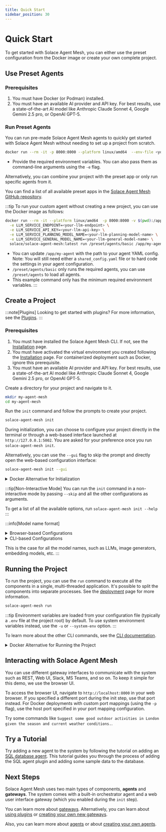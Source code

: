 ```yaml
---
title: Quick Start
sidebar_position: 30
---
```


# Quick Start

To get started with Solace Agent Mesh, you can either use the preset configuration from the Docker image or create your own complete project.

## Use Preset Agents

### Prerequisites
1. You must have Docker (or Podman) installed.
2. You must have an available AI provider and API key. For best results, use a state-of-the-art AI model like Anthropic Claude Sonnet 4, Google Gemini 2.5 pro, or OpenAI GPT-5.

### Run Preset Agents

You can run pre-made Solace Agent Mesh agents to quickly get started with Solace Agent Mesh without needing to set up a project from scratch. 

```sh
docker run --rm -it -p 8000:8000 --platform linux/amd64  --env-file <your-env-file-path> solace/solace-agent-mesh:latest
```

- Provide the required environment variables. You can also pass them as command-line arguments using the `-e` flag.

Alternatively, you can combine your project with the preset app or only run specific agents from it.

You can find a list of all available preset apps in the [Solace Agent Mesh GitHub repository](https://github.com/SolaceLabs/solace-agent-mesh/tree/main/preset/agents).

:::tip
To run your custom agent without creating a new project, you can use the Docker image as follows:

```bash
docker run --rm -it --platform linux/amd64  -p 8000:8000 -v $(pwd):/app \
  -e LLM_SERVICE_ENDPOINT=<your-llm-endpoint> \
  -e LLM_SERVICE_API_KEY=<your-llm-api-key> \
  -e LLM_SERVICE_PLANNING_MODEL_NAME=<your-llm-planning-model-name> \
  -e LLM_SERVICE_GENERAL_MODEL_NAME=<your-llm-general-model-name> \
  solace/solace-agent-mesh:latest run /preset/agents/basic /app/my-agent
```

- You can update `/app/my-agent` with the path to your agent YAML config. Note: You will still need either a `shared_config.yaml` file or to hard code the settings in your agent configuration.
- `/preset/agents/basic` only runs the required agents, you can use `/preset/agents` to load all agents.
- This example command only has the minimum required environment variables.
:::

## Create a Project

:::note[Plugins]
Looking to get started with plugins? For more information, see the [Plugins](../concepts/plugins.md).
:::

### Prerequisites

1. You must have installed the Solace Agent Mesh CLI. If not, see the [Installation](./installation.md) page.
2. You must have activated the virtual environment you created following the [Installation](./installation.md) page. For containerized deployment such as Docker, ignore this prerequisite.
3. You must have an available AI provider and API key. For best results, use a state-of-the-art AI model like Anthropic Claude Sonnet 4, Google Gemini 2.5 pro, or OpenAI GPT-5.

Create a directory for your project and navigate to it.

```sh
mkdir my-agent-mesh
cd my-agent-mesh
```

Run the `init` command and follow the prompts to create your project.

```sh
solace-agent-mesh init
```
During initialization, you can choose to configure your project directly in the terminal or through a web-based interface launched at `http://127.0.0.1:5002`. You are asked for your preference once you run `solace-agent-mesh init`.

Alternatively, you can use the `--gui` flag to skip the prompt and directly open the web-based configuration interface:

```sh
solace-agent-mesh init --gui
```

<details>
  <summary>Docker Alternative for Initialization</summary>

You can also initialize your Solace Agent Mesh project using the official Docker image. This is helpful if you want to avoid local Python/Solace Agent Mesh CLI installation or prefer a containerized workflow from the start.

```sh
docker run --rm -it -v "$(pwd):/app" --platform linux/amd64  -p 5002:5002 solace/solace-agent-mesh:latest init --gui
```

If the OS architecture on your host is not linux/amd64, you must add --platform linux/amd64 when you run the container.

For Broker Setup, do not select the Broker Type `New local Solace PubSub+ broker container`. This option is incompatible with Docker deployments because the `Download and Run Container` action attempts to download a container image from within the already running container, which causes the operation to fail.

</details>

:::tip[Non-Interactive Mode]
You can run the `init` command in a non-interactive mode by passing `--skip` and all the other configurations as arguments.

To get a list of all the available options, run `solace-agent-mesh init --help`
:::


:::info[Model name format]
<details>
  <summary>Browser-based Configurations</summary>

You need to select the LLM Provider first and supported models are populated under LLM Model Name.

If you're using a non-openai model but hosting it on a custom API that follows the OpenAI standards, like Ollama or LiteLLM, you can select the `OpenAI Compatible Provider`.

</details>

<details >
  <summary>CLI-based Configurations</summary>

You need to explicitly specify the model in the format provider/name. For example, `openai/gpt-4o`.

If you're using a non-openai model but hosting it on a custom API that follows the OpenAI standards, like Ollama or LiteLLM, you can still use the `openai` provider.

For example: `openai/llama-3.3-7b`

</details>

This is the case for all the model names, such as LLMs, image generators, embedding models, etc.
:::

## Running the Project

To run the project, you can use the `run` command to execute all the components in a single, multi-threaded application. It's possible to split the components into separate processes. See the [deployment](../deployment/deploy.md) page for more information.

```sh
solace-agent-mesh run
```

:::tip
Environment variables are loaded from your configuration file (typically a `.env` file at the project root) by default. To use system environment variables instead, use the `-u` or `--system-env` option.
:::

To learn more about the other CLI commands, see the [CLI documentation](../concepts/cli.md).

<details>
  <summary>Docker Alternative for Running the Project</summary>

You can also run your Solace Agent Mesh project using the official Docker image. This is helpful if you want to avoid local Python/Solace Agent Mesh CLI installation or prefer a containerized workflow from the start.

```sh
docker run --rm -it -v "$(pwd):/app" --platform linux/amd64  -p 8000:8000 solace/solace-agent-mesh:latest run
```

If your host system architecture is not `linux/amd64`, add the `--platform linux/amd64` flag when you run the container.

:::info[Required Configurations]
For deployments that use the official Docker image, ensure the following:
- Do not use a local Solace PubSub+ broker container.
- Set the environment variables `FASTAPI_HOST="0.0.0.0"` in your `.env` file or system environment variables. This is necessary to expose the FastAPI server to the host machine. 
:::

:::warning
If you are using third-party Python packages or Solace Agent Mesh plugins, you need to build a custom Docker image off the official image and install the required packages there, and then run that custom image instead.

```Dockerfile
FROM solace/solace-agent-mesh:latest
# Option 1: Install a specific package
RUN python3.11 -m pip install --no-cache-dir <your-package>
# Option 2: use a requirements.txt file
COPY requirements.txt .
RUN python3.11 -m pip install --no-cache-dir -r requirements.txt

ENTRYPOINT ["solace-agent-mesh"]
```

Then build and run your custom image:

```sh
docker build --platform linux/amd64 -t my-custom-image .
docker run --rm -it -v "$(pwd):/app" --platform linux/amd64  -p 8000:8000 my-custom-image run
```
:::
</details>

## Interacting with Solace Agent Mesh

You can use different gateway interfaces to communicate with the system such as REST, Web UI, Slack, MS Teams, and so on. To keep it simple for this demo, we use the browser UI.

To access the browser UI, navigate to `http://localhost:8000` in your web browser. If you specified a different port during the init step, use that port instead. For Docker deployments with custom port mappings (using the `-p` flag), use the host port specified in your port mapping configuration.

Try some commands like `Suggest some good outdoor activities in London given the season and current weather conditions.`.


## Try a Tutorial

Try adding a new agent to the system by following the tutorial on adding an [SQL database agent](../tutorials/sql-database.md). This tutorial guides you through the process of adding the SQL agent plugin and adding some sample data to the database.

## Next Steps

Solace Agent Mesh uses two main types of components, **agents** and **gateways**. The system comes with a built-in orchestrator agent and a web user interface gateway (which you enabled during the `init` step).

You can learn more about [gateways](../concepts/gateways.md). Alternatively, you can learn about [using plugins](../concepts/plugins.md#use-a-plugin) or [creating your own new gateways](../user-guide/create-gateways.md).

Also, you can learn more about [agents](../concepts/agents.md) or about [creating your own agents](../user-guide/create-agents.md).
